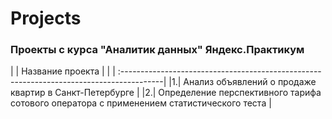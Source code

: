 # Projects

### Проекты с курса "Аналитик данных" Яндекс.Практикум

|  | Название проекта                                                                         |
|  | :----------------------------------------------------------------------------------------|
|1.| Анализ объявлений о продаже квартир в Санкт-Петербурге                                   |
|2.| Определение перспективного тарифа сотового оператора с применением статистического теста |
